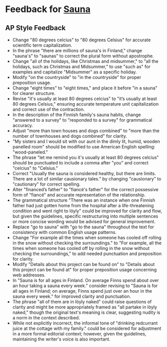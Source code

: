 # Feedback for [Sauna](https://lauramiina.github.io/Suomi-Sauna/)

## AP Style Feedback

- Change "80 degrees celcius" to "80 degrees Celsius" for accurate scientific term capitalization.
- In the phrase "there are millions of sauna's in Finland," change "sauna's" to "saunas" to correct the plural form without apostrophe.
- Change "all of the holidays, like Christmas and midsummer," to "all the holidays, such as Christmas and Midsummer," to use "such as" for examples and capitalize "Midsummer" as a specific holiday.
- Modify "on the countryside" to "in the countryside" for proper preposition usage.
- Change "eight times" to "eight times," and place it before "in a sauna" for clearer structure.
- Revise "it's usually at least 80 degrees celcius" to "it’s usually at least 80 degrees Celsius," ensuring accurate temperature unit capitalization and correct use of the contraction.
- In the description of the Finnish family's sauna habits, change "answered to a survey" to "responded to a survey" for grammatical accuracy.
- Adjust "more than town houses and dogs combined" to "more than the number of townhouses and dogs combined" for clarity.
- "My sisters and I would sit with our aunt in the dimly lit, humid, wooden panelled room" should be modified to use American English spelling: "wood-paneled."
- The phrase "let me remind you it's usually at least 80 degrees celcius" should be punctuated to include a comma after "you" and correct "celcius" to "Celsius."
- Correct "Usually the sauna is considered healthy, but there are limits. There are a lot of similar causionary tales." by changing "causionary" to "cautionary" for correct spelling.
- Alter "financed’s father" to "fiancé's father" for the correct possessive form of "fiancé" and accurate representation of the relationship.
- The grammatical structure "There was an instance when one Finnish father had just gotten home from the hospital after a life-threatening condition and went right to löyly" could be improved for clarity and flow, but given the guidelines, specific restructuring into multiple sentences or more concise wording would be advised for general improvement.
- Replace "go to sauna" with "go to the sauna" throughout the text for consistency with common English usage patterns.
- Change "For example all the times when someone has cooled off rolling in the snow without checking the surroundings." to "For example, all the times when someone has cooled off by rolling in the snow without checking the surroundings," to add needed punctuation and preposition for clarity.
- Modify "Details about this project can be found on" to "Details about this project can be found at" for proper preposition usage concerning web addresses.
- In "Sauna is for all ages in Finland. On average Finns spend about over an hour taking a sauna every week." consider revising to "Sauna is for all ages in Finland; on average, Finns spend just over an hour in the sauna every week." for improved clarity and punctuation.
- The phrase "all of them are in löyly naked" could raise questions of clarity and might be more appropriately framed as "all partake in löyly naked," though the original text's meaning is clear, suggesting nudity is a norm in the context described.
- While not explicitly incorrect, the informal tone of "drinking redcurrant juice at the cottage with my family." could be considered for adjustment in a more formal editorial context; however, given the guidelines, maintaining the writer's voice is also important.